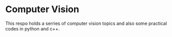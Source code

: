 # Computer Vision
This respo holds a serries of computer vision topics and also some practical codes in python and c++.
